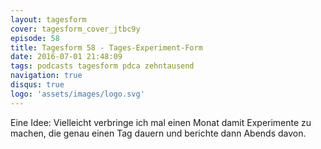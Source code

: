 ```yaml
---
layout: tagesform
cover: tagesform_cover_jtbc9y
episode: 58
title: Tagesform 58 - Tages-Experiment-Form
date: 2016-07-01 21:48:09
tags: podcasts tagesform pdca zehntausend
navigation: true
disqus: true
logo: 'assets/images/logo.svg'
---
```


Eine Idee: Vielleicht verbringe ich mal einen Monat damit 
Experimente zu machen, die genau einen Tag dauern und 
berichte dann Abends davon.
